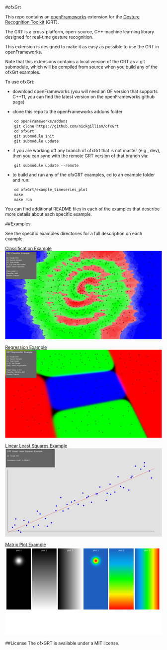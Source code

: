#ofxGrt

This repo contains an [openFrameworks](http://openframeworks.cc) extension for the [Gesture Recognition Toolkit](https://github.com/nickgillian/grt) (GRT).

The GRT is a cross-platform, open-source, C++ machine learning library designed for real-time gesture recognition.

This extension is designed to make it as easy as possible to use the GRT in openFrameworks.

Note that this extensions contains a local version of the GRT as a git submodule, which will be compiled from source when you build any of the ofxGrt examples.

To use ofxGrt:

- download openFrameworks (you will need an OF version that supports C++11, you can find the latest version on the openFrameworks github page)

- clone this repo to the openFrameworks addons folder
```
    cd openFrameworks/addons
    git clone https://github.com/nickgillian/ofxGrt
    cd ofxGrt
    git submodule init
    git submodule update
```

- if you are working off any branch of ofxGrt that is not master (e.g., dev), then you can sync with the remote GRT version of that branch via:
```
    git submodule update --remote
```

- to build and run any of the ofxGRT examples, cd to an example folder and run:
```
    cd ofxGrt/example_timeseries_plot
    make
    make run
```

You can find additional README files in each of the examples that describe more details about each specific example.

##Examples

See the specific examples directories for a full description on each example.

[Classification Example](example_classification)
![alt text](example_classification/images/classification_spiral_2.png "Classification Example")

[Regression Example](example_regression)
![alt text](example_regression/images/regression_step_10.png "Regression Example")

[Linear Least Squares Example](example_linear_least_squares)
![alt text](example_linear_least_squares/images/lls_1.png "Linear Least Squares Example")

[Matrix Plot Example](example_matrix_plot)
![alt text](example_matrix_plot/images/matrix_plot.png "Matrix Plot Example")

##License
The ofxGRT is available under a MIT license.
